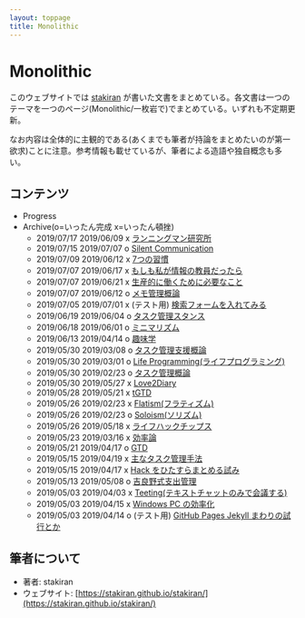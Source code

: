 ```yaml
---
layout: toppage
title: Monolithic
---
```


# Monolithic
このウェブサイトでは [stakiran](https://stakiran.github.io/stakiran/) が書いた文書をまとめている。各文書は一つのテーマを一つのページ(Monolithic/一枚岩で)でまとめている。いずれも不定期更新。

なお内容は全体的に主観的である(あくまでも筆者が持論をまとめたいのが第一欲求)ことに注意。参考情報も載せているが、筆者による造語や独自概念も多い。

## コンテンツ
- Progress
- Archive(o=いったん完成 x=いったん頓挫)
  - 2019/07/17 2019/06/09 x [ランニングマン研究所](runningman.md)
  - 2019/07/15 2019/07/07 o [Silent Communication](silent_communication.md)
  - 2019/07/09 2019/06/12 x [7つの習慣](7habits.md)
  - 2019/07/07 2019/06/17 x [もしも私が情報の教員だったら](if_i_am_an_ict_teacher.md)
  - 2019/07/07 2019/06/21 x [生産的に働くために必要なこと](productive_work_requirement.md)
  - 2019/07/07 2019/06/12 o [メモ管理概論](memo_management.md)
  - 2019/07/05 2019/07/01 x (テスト用) [検索フォームを入れてみる](test_search_text.md)
  - 2019/06/19 2019/06/04 o [タスク管理スタンス](task_management_stance.md)
  - 2019/06/18 2019/06/01 o [ミニマリズム](minimalism.md)
  - 2019/06/13 2019/04/14 o [趣味学](hobbilogy.md)
  - 2019/05/30 2019/03/08 o [タスク管理支援概論](task_management_support.md)
  - 2019/05/30 2019/03/01 o [Life Programming(ライフプログラミング)](life_programming.md)
  - 2019/05/30 2019/02/23 o [タスク管理概論](task_management.md)
  - 2019/05/30 2019/05/27 x [Love2Diary](diary.md)
  - 2019/05/28 2019/05/21 x [tGTD](tgtd.md)
  - 2019/05/26 2019/02/23 x [Flatism(フラティズム)](flatism.md)
  - 2019/05/26 2019/02/23 o [Soloism(ソリズム)](soloism.md)
  - 2019/05/26 2019/05/18 x [ライフハックチップス](lifehack_tips.md)
  - 2019/05/23 2019/03/16 x [効率論](efficy.md)
  - 2019/05/21 2019/04/17 o [GTD](gtd.md)
  - 2019/05/15 2019/04/19 x [主なタスク管理手法](task_management_methods.md)
  - 2019/05/15 2019/04/17 x [Hack をひたすらまとめる試み](hacks.md)
  - 2019/05/13 2019/05/08 o [吉良野式支出管理](staspecon.md)
  - 2019/05/03 2019/04/03 x [Teeting(テキストチャットのみで会議する)](teeting.md)
  - 2019/05/03 2019/04/15 x [Windows PC の効率化](efficy_windows.md)
  - 2019/05/03 2019/04/14 o (テスト用) [GitHub Pages Jekyll まわりの試行とか](test_githuboages_jekyll.md)

## 筆者について
- 著者: stakiran
- ウェブサイト: [https://stakiran.github.io/stakiran/](https://stakiran.github.io/stakiran/)
